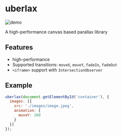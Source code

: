 # uberlax

![demo](https://github.com/fwdop/uberlax/raw/master/images/uberlax-demo.gif)

A high-performance canvas based parallax library

## Features
- high-performance
- Supported transitions: `moveX`, `moveY`, `fadeIn`, `fadeOut`
- `<iframe>` support with `IntersectionObserver`

## Example

```javascript
uberlax(document.getElementById('container'), {
  images: [{
    src: './images/image.jpeg',
    animation: {
      moveY: 200
    }
  }]
});
```
